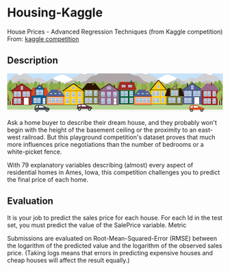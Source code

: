 # Housing-Kaggle
House Prices - Advanced Regression Techniques (from Kaggle competition) 
From: <a href="https://www.kaggle.com/c/house-prices-advanced-regression-techniques/overview/evaluation">kaggle competition</a>

## Description 
![Alt text](Resources/Icons/housing.png?raw=true "Challenge description")

Ask a home buyer to describe their dream house, and they probably won't begin with the height of the basement ceiling or the proximity to an east-west railroad. But this playground competition's dataset proves that much more influences price negotiations than the number of bedrooms or a white-picket fence.

With 79 explanatory variables describing (almost) every aspect of residential homes in Ames, Iowa, this competition challenges you to predict the final price of each home.

## Evaluation
It is your job to predict the sales price for each house. For each Id in the test set, you must predict the value of the SalePrice variable. 
Metric

Submissions are evaluated on Root-Mean-Squared-Error (RMSE) between the logarithm of the predicted value and the logarithm of the observed sales price. (Taking logs means that errors in predicting expensive houses and cheap houses will affect the result equally.)
